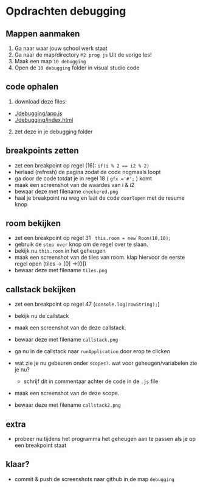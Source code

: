 # Opdrachten debugging

## Mappen aanmaken

1. Ga naar waar jouw school werk staat
2. Ga naar de map/directory `M2 prog js`
Uit de vorige les!
3. Maak een map `10 debugging`
4. Open de `10 debugging` folder in visual studio code

## code ophalen

1. download deze files:
  - [./debugging/app.js](./debugging/app.js)
  - [./debugging/index.html](./debugging/index.html)
2. zet deze in je debugging folder

## breakpoints zetten

- zet een breakpoint op regel (16): `if(i % 2 == i2 % 2)`
- herlaad (refresh) de pagina zodat de code nogmaals loopt
- ga door de code totdat je in regel 18 ( `gfx ='#';` ) komt 
- maak een screenshot van de waardes van i & i2
- bewaar deze met filename `checkered.png`
- haal je breakpoint nu weg en laat de code `doorlopen` met de resume knop


## room bekijken

- zet een breakpoint op regel 31 ` this.room = new Room(10,10);`
- gebruik de `step over` knop om de regel over te slaan.
- bekijk nu `this.room` in het geheugen
- maak een screenshot van de tiles van room. klap hiervoor de eerste regel open (tiles -> [0] ->[0])
- bewaar deze met filename `tiles.png`

## callstack bekijken

- zet een breakpoint op regel 47 (`console.log(rowString);`)
- bekijk nu de callstack
- maak een screenshot van de deze callstack. 
- bewaar deze met filename `callstack.png`
- ga nu in de callstack naar `runApplication` door erop te clicken
- wat zie je nu gebeuren onder `scopes?`. wat voor geheugen/variabelen zie je nu?
    - schrijf dit in commentaar achter de code in de `.js` file

- maak een screenshot van de deze scope. 
- bewaar deze met filename `callstack2.png`

## extra

-  probeer nu tijdens het programma het geheugen aan te passen als je op een breakpoint staat

## klaar?

- commit & push de screenshots naar github in de map `debugging`

